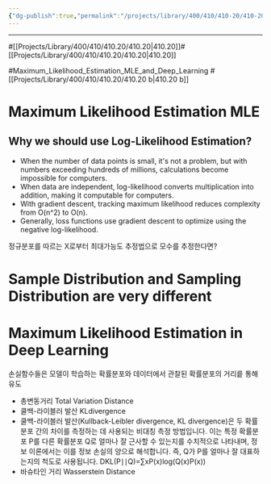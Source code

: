 ```yaml
---
{"dg-publish":true,"permalink":"/projects/library/400/410/410-20/410-20-b/","noteIcon":"0","created":"2024-02-07T09:40:03.978+09:00","updated":"2024-02-17T12:36:56.007+09:00"}
---
```




---
#[[Projects/Library/400/410/410.20/410.20\|410.20]]#[[Projects/Library/400/410/410.20/410.20\|410.20]]


#Maximum_Likelihood_Estimation_MLE_and_Deep_Learning #[[Projects/Library/400/410/410.20/410.20 b\|410.20 b]]
# Maximum Likelihood Estimation MLE

##  Why we should use Log-Likelihood Estimation?
- When the number of data points is small, it's not a problem, but with numbers exceeding hundreds of millions, calculations become impossible for computers.
- When data are independent, log-likelihood converts multiplication into addition, making it computable for computers.
- With gradient descent, tracking maximum likelihood reduces complexity from O(n^2) to O(n).
- Generally, loss functions use gradient descent to optimize using the negative log-likelihood.

정규분포를 따르는 X로부터 최대가능도 추정법으로 모수를 추정한다면?

# Sample Distribution and Sampling Distribution are very different


# Maximum Likelihood Estimation in Deep Learning
손실함수들은 모델이 학습하는 확률분포와 데이터에서 관찰된 확률분포의 거리릍 통해 유도
- 총변동거리 Total Variation Distance
- 쿨백-라이블러 발산 KLdivergence
- 쿨백-라이블러 발산(Kullback-Leibler divergence, KL divergence)은 두 확률분포 간의 차이를 측정하는 데 사용되는 비대칭 측정 방법입니다. 이는 특정 확률분포 P를 다른 확률분포 Q로 얼마나 잘 근사할 수 있는지를 수치적으로 나타내며, 정보 이론에서는 이를 정보 손실의 양으로 해석합니다. 즉, Q가 P를 얼마나 잘 대표하는지의 척도로 사용됩니다. DKL​(P∣∣Q)=∑x​P(x)log(Q(x)P(x)​)
- 바슈타인 거리 Wasserstein Distance